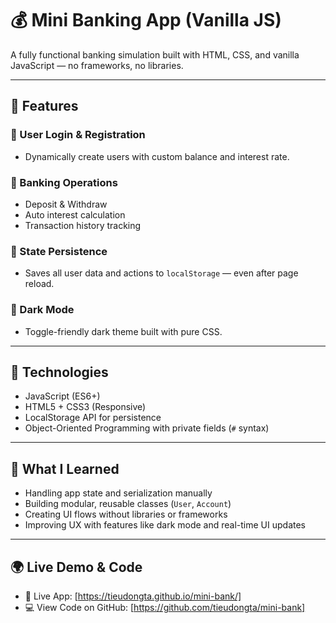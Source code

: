 # 💰 Mini Banking App (Vanilla JS)

A fully functional banking simulation built with HTML, CSS, and vanilla JavaScript — no frameworks, no libraries.

---

## 🚀 Features

### 🔐 User Login & Registration
- Dynamically create users with custom balance and interest rate.

### 💸 Banking Operations
- Deposit & Withdraw
- Auto interest calculation
- Transaction history tracking

### 🧠 State Persistence
- Saves all user data and actions to `localStorage` — even after page reload.

### 🌙 Dark Mode
- Toggle-friendly dark theme built with pure CSS.

---

## 🧰 Technologies

- JavaScript (ES6+)
- HTML5 + CSS3 (Responsive)
- LocalStorage API for persistence
- Object-Oriented Programming with private fields (`#` syntax)

---

## 🧠 What I Learned

- Handling app state and serialization manually
- Building modular, reusable classes (`User`, `Account`)
- Creating UI flows without libraries or frameworks
- Improving UX with features like dark mode and real-time UI updates

---

## 🌍 Live Demo & Code

- 🔗 Live App: [https://tieudongta.github.io/mini-bank/]  
- 💻 View Code on GitHub: [https://github.com/tieudongta/mini-bank]
